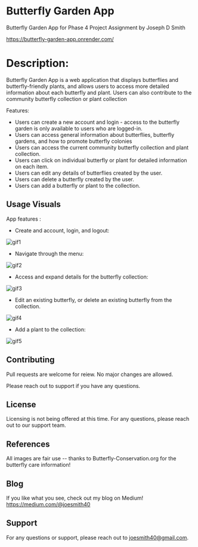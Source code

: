 # Butterfly Garden App

Butterfly Garden App for Phase 4 Project Assignment by Joseph D Smith

https://butterfly-garden-app.onrender.com/

# Description:

Butterfly Garden App is a web application that displays butterflies and butterfly-friendly plants, and allows users to access more detailed information about each butterfly and plant. Users can also contribute to the community butterfly collection or plant collection

Features:

- Users can create a new account and login - access to the butterfly garden is only available to users who are logged-in.
- Users can access general information about butterflies, butterfly gardens, and how to promote butterfly colonies
- Users can access the current community butterfly collection and plant collection.
- Users can click on individual butterfly or plant for detailed information on each item.
- Users can edit any details of butterflies created by the user.
- Users can delete a butterfly created by the user.
- Users can add a butterfly or plant to the collection.

## Usage Visuals

App features :

- Create and account, login, and logout:

![gif1](https://github.com/JosephDSmith/phase-4-project/assets/122189576/7dcc5c10-8cdd-4110-9abe-3eee0986ca1a)

- Navigate through the menu:

![gif2](https://github.com/JosephDSmith/phase-4-project/assets/122189576/98283dea-9fb3-4d43-a68e-2f8fd9815a20)

- Access and expand details for the butterfly collection:

![gif3](https://github.com/JosephDSmith/phase-4-project/assets/122189576/e978dca7-81a7-4894-b565-f00d2402b6ec)

- Edit an existing butterfly, or delete an existing butterfly from the collection.

![gif4](https://github.com/JosephDSmith/phase-4-project/assets/122189576/60147c67-bb96-48cf-8dcf-51d35603710a)

- Add a plant to the collection:

![gif5](https://github.com/JosephDSmith/phase-4-project/assets/122189576/2029e057-76d2-4182-99c7-0695e29a3ae0)

## Contributing

Pull requests are welcome for reiew.
No major changes are allowed.

Please reach out to support if you have any questions.

## License

Licensing is not being offered at this time.
For any questions, please reach out to our support team.

## References

All images are fair use -- thanks to Butterfly-Conservation.org for the butterfly care information!

## Blog

If you like what you see, check out my blog on Medium!
https://medium.com/@joesmith40

## Support

For any questions or support, please reach out to joesmith40@gmail.com.
